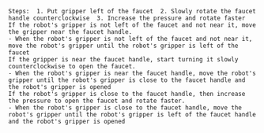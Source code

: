 
    Steps:  1. Put gripper left of the faucet  2. Slowly rotate the faucet handle counterclockwise  3. Increase the pressure and rotate faster
    If the robot's gripper is not left of the faucet and not near it, move the gripper near the faucet handle.
    - When the robot's gripper is not left of the faucet and not near it, move the robot's gripper until the robot's gripper is left of the faucet
    If the gripper is near the faucet handle, start turning it slowly counterclockwise to open the faucet.
    - When the robot's gripper is near the faucet handle, move the robot's gripper until the robot's gripper is close to the faucet handle and the robot's gripper is opened
    If the robot's gripper is close to the faucet handle, then increase the pressure to open the faucet and rotate faster.
    - When the robot's gripper is close to the faucet handle, move the robot's gripper until the robot's gripper is left of the faucet handle and the robot's gripper is opened